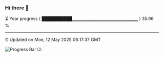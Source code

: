 ### Hi there 👋

⏳ Year progress { ██████████▁▁▁▁▁▁▁▁▁▁▁▁▁▁▁▁▁▁▁▁ } 35.96 %

---

⏰ Updated on Mon, 12 May 2025 06:17:37 GMT

![Progress Bar CI](https://github.com/Shyam-Makwana/GitHub-Actions-Demo/workflows/Progress%20Bar%20CI/badge.svg)
